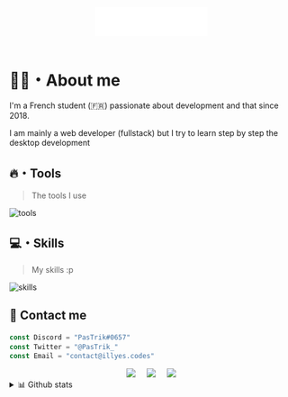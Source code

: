 <a href="https://illyes.codes" target="blank"><img align="center" width="200" src="./assets/logo-text.svg" class="center"></img></a>
<br/>

# 👋🏽・About me

I'm a French student (🇫🇷) passionate about development and that since 2018.

I am mainly a web developer (fullstack) but I try to learn step by step the desktop development

## 🔥・Tools

> The tools I use

![tools](https://skillicons.dev/icons?i=idea,figma,postman,cloudflare)

## 💻・Skills

> My skills :p

![skills](https://skillicons.dev/icons?i=js,html,css,adonis,bots,figma,git,github,nodejs,nuxtjs,sass,ts,vue,mysql)
## 💬 Contact me

```js
const Discord = "PasTrik#0657"
const Twitter = "@PasTrik_"
const Email = "contact@illyes.codes"
```

<div class="stats">
    <a href="https://discord.com/users/508631890190663680">
        <img src="https://skillicons.dev/icons?i=discord"/>
    </a>
    <a href="https://twitter.com/PasTrik_">
        <img src="https://skillicons.dev/icons?i=twitter"/>
    </a>
    <a href="mailto:contact@illyes.codes">
        <img src="https://skillicons.dev/icons?i=md"/>
    </a>
</div>

<details>
<summary>📊 Github stats</summary>

> Some stats about my GitHub account

<div class="stats">
    <img src="https://github-readme-stats.vercel.app/api?username=pastrik&theme=github_dark&show_icons=true"/>
    <img src="https://github-readme-stats.vercel.app/api/top-langs/?username=pastrik&layout=compact"/>
    <img src="https://codestats-readme.avior.me/api/top-langs/?username=PasTrik"/>
    <img src="https://streak-stats.demolab.com/?user=PasTrik"/>
</div>
</details>

<style>
.center
{
    display:block;
    float:none;
    margin-left:auto;
    margin-right:auto;
}

.stats {
    display: flex;
    flex-direction: row;
    flex-wrap: wrap;
    justify-content: center;
    align-items: center;
    align-content: center;
    gap: 20px;
}
</style>
